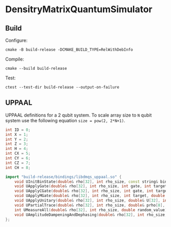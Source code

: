 # DensitryMatrixQuantumSimulator

## Build

Configure:
```shell
cmake -B build-release -DCMAKE_BUILD_TYPE=RelWithDebInfo
```

Compile:
```shell
cmake --build build-release
```

Test:
```shell
ctest --test-dir build-release --output-on-failure
```

## UPPAAL
UPPAAL definitions for a 2 qubit system. To scale array size to `N` qubit system use the following equation `size = pow(2, 2*N+1)`.
```cpp
int ID = 0;
int X = 1;
int Y = 2;
int Z = 3;
int H = 4;
int CX = 5;
int CY = 6;
int CZ = 7;
int CH = 8;

import "build-release/bindings/libdmqs_uppaal.so" {
    void UInitBinState(double& rho[32], int rho_size, const string& bin);
    void UApplyGate(double& rho[32], int rho_size, int gate, int target);
    void UApplyCGate(double& rho[32], int rho_size, int gate, int target, int control);
    void UApplyMGate(double& rho[32], int rho_size, int target, double random);
    void UApplyUnitary(double& rho[32], int rho_size, double& U[32], int u_size);
    void UPartialTrace(double& rho[32], int rho_size, double& prho[8], int prho_size, int& targets[1], int targets_size);
    int UMeasureAll(double& rho[32], int rho_size, double random_value);
    void UAmplitudeDampeningAndDephasing(double& rho[32], int rho_size, double& T1[2], double& T2[2], double t);
};
```